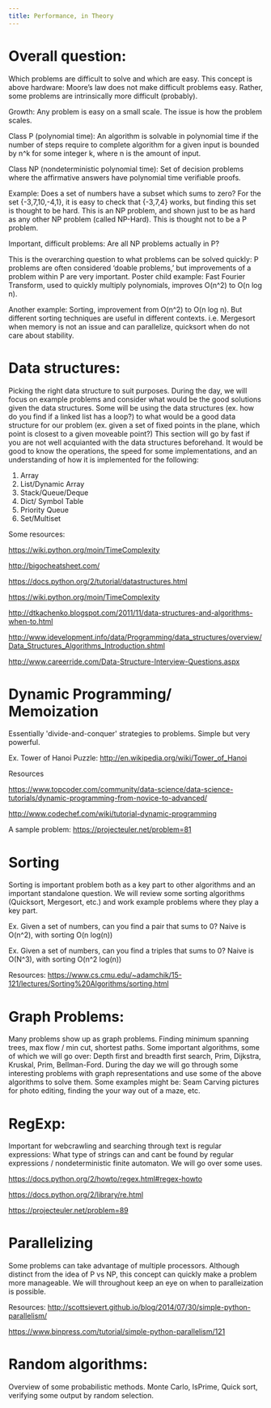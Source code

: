 ```yaml
---
title: Performance, in Theory
---
```


# Overall question: 
Which problems are difficult to solve and which are easy.
This concept is above hardware: Moore’s law does not make difficult problems easy. Rather, some problems are intrinsically more difficult (probably).

Growth: Any problem is easy on a small scale. The issue is how the problem scales.

Class P (polynomial time): An algorithm is solvable in polynomial time if the number of steps require to complete algorithm for a given input is bounded by n^k for some integer k, where n is the amount of input.

Class NP (nondeterministic polynomial time): Set of decision problems where the affirmative answers have polynomial time verifiable proofs.

Example:  Does a set of numbers have a subset which sums to zero? For the set {-3,7,10,-4,1}, it is easy to check that {-3,7,4} works, but finding this set is thought to be hard. This is an NP problem, and shown just to be as hard as any other NP problem (called NP-Hard). This is thought not to be a P problem.

Important, difficult problems: Are all NP problems actually in P?

This is the overarching question to what problems can be solved quickly: P problems are often considered ‘doable problems,’ but improvements of a problem within P are very important. Poster child example: Fast Fourier Transform, used to quickly multiply polynomials, improves O(n^2) to O(n log n). 

Another example: Sorting, improvement from O(n^2) to O(n log n). But different sorting techniques are useful in different contexts. i.e. Mergesort when memory is not an issue and can parallelize, quicksort when do not care about stability.



# Data structures: 
Picking the right data structure to suit purposes. During the day, we will focus on example problems and consider what would be the good solutions given the data structures. Some will be using the data structures (ex. how do you find if a linked list has a loop?) to what would be a good data structure for our problem (ex. given a set of fixed points in the plane, which point is closest to a given moveable point?) This section will go by fast if you are not well acquianted with the data structures beforehand. It would be good to know the operations, the speed for some implementations, and an understanding of how it is implemented for the following:

1. Array
2. List/Dynamic Array
3. Stack/Queue/Deque
4. Dict/ Symbol Table
5. Priority Queue
6. Set/Multiset

Some resources:

https://wiki.python.org/moin/TimeComplexity

http://bigocheatsheet.com/

https://docs.python.org/2/tutorial/datastructures.html

https://wiki.python.org/moin/TimeComplexity

http://dtkachenko.blogspot.com/2011/11/data-structures-and-algorithms-when-to.html

http://www.idevelopment.info/data/Programming/data_structures/overview/Data_Structures_Algorithms_Introduction.shtml

http://www.careerride.com/Data-Structure-Interview-Questions.aspx

# Dynamic Programming/ Memoization

Essentially 'divide-and-conquer' strategies to problems. Simple but very powerful.

Ex. Tower of Hanoi Puzzle: http://en.wikipedia.org/wiki/Tower_of_Hanoi

Resources

https://www.topcoder.com/community/data-science/data-science-tutorials/dynamic-programming-from-novice-to-advanced/

http://www.codechef.com/wiki/tutorial-dynamic-programming

A sample problem: https://projecteuler.net/problem=81

# Sorting

Sorting is important problem both as a key part to other algorithms and an important standalone question. We will review some sorting algorithms (Quicksort, Mergesort, etc.) and work example problems where they play a key part.

Ex. Given a set of numbers, can you find a pair that sums to 0? Naive is O(n^2), with sorting O(n log(n))

Ex. Given a set of numbers, can you find a triples that sums to 0? Naive is O(N^3), with sorting O(n^2 log(n))

Resources: 
https://www.cs.cmu.edu/~adamchik/15-121/lectures/Sorting%20Algorithms/sorting.html

# Graph Problems: 
Many problems show up as graph problems. Finding minimum spanning trees, max flow / min cut, shortest paths. Some important algorithms, some of which we will go over: Depth first and breadth first search, Prim, Dijkstra, Kruskal, Prim, Bellman-Ford. During the day we will go through some interesting problems with graph representations and use some of the above algorithms to solve them. Some examples might be: Seam Carving pictures for photo editing, finding the your way out of a maze, etc.

# RegExp: 
Important for webcrawling and searching through text is regular expressions: What type of strings can and cant be found by regular expressions / nondeterministic finite automaton. We will go over some uses.

https://docs.python.org/2/howto/regex.html#regex-howto

https://docs.python.org/2/library/re.html

https://projecteuler.net/problem=89

# Parallelizing
Some problems can take advantage of multiple processors. Although distinct from the idea of P vs NP, this concept can quickly make a problem more manageable. We will throughout keep an eye on when to paralleization is possible.

Resources:
http://scottsievert.github.io/blog/2014/07/30/simple-python-parallelism/

https://www.binpress.com/tutorial/simple-python-parallelism/121

# Random algorithms: 
Overview of some probabilistic methods. Monte Carlo, IsPrime, Quick sort, verifying some output by random selection.


